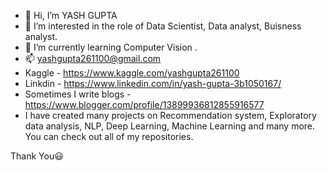 - 👋 Hi, I’m YASH GUPTA
- 👀 I’m interested in the role of Data Scientist, Data analyst, Buisness analyst.
- 🌱 I’m currently learning Computer Vision .
- 📫 yashgupta261100@gmail.com
- Kaggle - https://www.kaggle.com/yashgupta261100
- Linkdin - https://www.linkedin.com/in/yash-gupta-3b1050167/
- Sometimes I write blogs - https://www.blogger.com/profile/13899936812855916577
- I have created many projects on Recommendation system, Exploratory data analysis, NLP, Deep Learning, Machine Learning and many more. You can check out all of my repositories.

Thank You😃
<!---
YASHGUPTA2611/YASHGUPTA2611 is a ✨ special ✨ repository because its `README.md` (this file) appears on your GitHub profile.
You can click the Preview link to take a look at your changes.
--->
